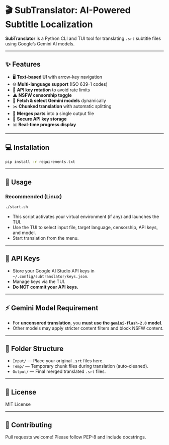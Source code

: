 # 🎬 SubTranslator: AI-Powered Subtitle Localization

**SubTranslator** is a Python CLI and TUI tool for translating `.srt` subtitle files using Google’s Gemini AI models.

---

## ✨ Features

- 🖥️ **Text-based UI** with arrow-key navigation
- 🌐 **Multi-language support** (ISO 639-1 codes)
- 🔄 **API key rotation** to avoid rate limits
- ⚠️ **NSFW censorship toggle**
- 🤖 **Fetch & select Gemini models** dynamically
- ✂️ **Chunked translation** with automatic splitting
- 📝 **Merges parts** into a single output file
- 🔐 **Secure API key storage**
- 📊 **Real-time progress display**

---

## 💻 Installation

```bash
pip install -r requirements.txt
```

---

## 🚀 Usage

### Recommended (Linux)

```bash
./start.sh
```

- This script activates your virtual environment (if any) and launches the TUI.
- Use the TUI to select input file, target language, censorship, API keys, and model.
- Start translation from the menu.

---

## 🔑 API Keys

- Store your Google AI Studio API keys in `~/.config/subtranslator/keys.json`.
- Manage keys via the TUI.
- **Do NOT commit your API keys.**

---

## ⚡ Gemini Model Requirement

- For **uncensored translation**, you **must use the `gemini-flash-2.0` model**.
- Other models may apply stricter content filters and block NSFW content.

---

## 📂 Folder Structure

- `Input/` — Place your original `.srt` files here.
- `Temp/` — Temporary chunk files during translation (auto-cleaned).
- `Output/` — Final merged translated `.srt` files.

---

## 📄 License

MIT License

---

## 🤝 Contributing

Pull requests welcome! Please follow PEP-8 and include docstrings.
